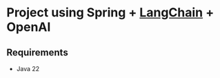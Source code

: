 # Project using Spring + [LangChain](https://www.langchain.com/) + OpenAI

## Requirements
* Java 22
